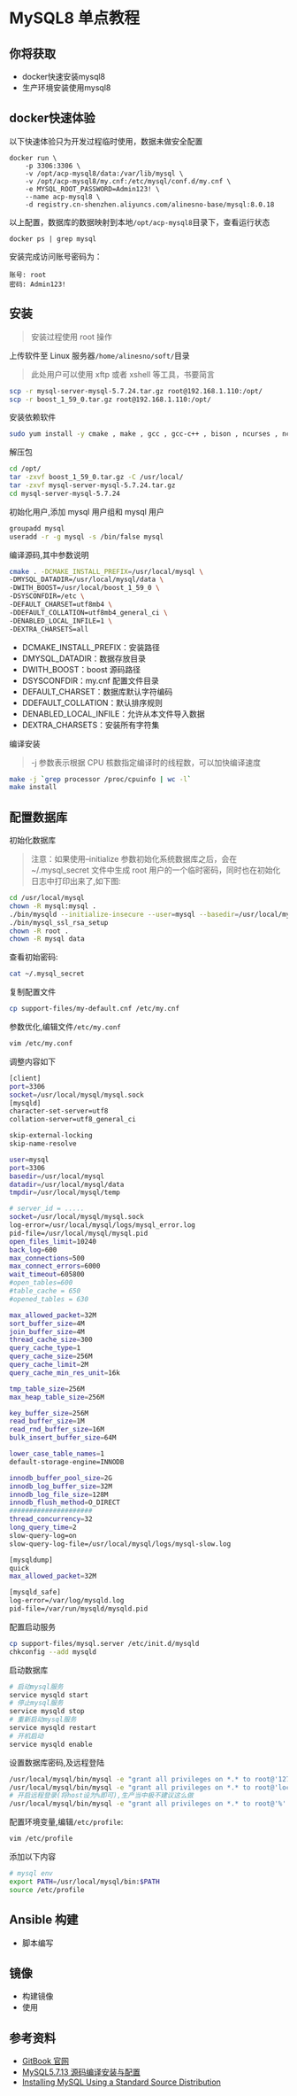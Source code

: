 # MySQL8 单点教程

## 你将获取

- docker快速安装mysql8
- 生产环境安装使用mysql8

## docker快速体验

以下快速体验只为开发过程临时使用，数据未做安全配置

```shell
docker run \
	-p 3306:3306 \
	-v /opt/acp-mysql8/data:/var/lib/mysql \
  	-v /opt/acp-mysql8/my.cnf:/etc/mysql/conf.d/my.cnf \
	-e MYSQL_ROOT_PASSWORD=Admin123! \
	--name acp-mysql8 \
	-d registry.cn-shenzhen.aliyuncs.com/alinesno-base/mysql:8.0.18
```

以上配置，数据库的数据映射到本地`/opt/acp-mysql8`目录下，查看运行状态

```shell
docker ps | grep mysql
```

安装完成访问账号密码为：
```shell
账号: root
密码: Admin123!
```

## 安装

> 安装过程使用 root 操作

上传软件至 Linux 服务器`/home/alinesno/soft/`目录

> 此处用户可以使用 xftp 或者 xshell 等工具，书要简言

```bash
scp -r mysql-server-mysql-5.7.24.tar.gz root@192.168.1.110:/opt/
scp -r boost_1_59_0.tar.gz root@192.168.1.110:/opt/
```

安装依赖软件

```bash
sudo yum install -y cmake , make , gcc , gcc-c++ , bison , ncurses , ncurses-devel
```

解压包

```bash
cd /opt/
tar -zxvf boost_1_59_0.tar.gz -C /usr/local/
tar -zxvf mysql-server-mysql-5.7.24.tar.gz
cd mysql-server-mysql-5.7.24
```

初始化用户,添加 mysql 用户组和 mysql 用户

```bash
groupadd mysql
useradd -r -g mysql -s /bin/false mysql
```

编译源码,其中参数说明

```bash
cmake . -DCMAKE_INSTALL_PREFIX=/usr/local/mysql \
-DMYSQL_DATADIR=/usr/local/mysql/data \
-DWITH_BOOST=/usr/local/boost_1_59_0 \
-DSYSCONFDIR=/etc \
-DEFAULT_CHARSET=utf8mb4 \
-DDEFAULT_COLLATION=utf8mb4_general_ci \
-DENABLED_LOCAL_INFILE=1 \
-DEXTRA_CHARSETS=all
```

- DCMAKE_INSTALL_PREFIX：安装路径
- DMYSQL_DATADIR：数据存放目录
- DWITH_BOOST：boost 源码路径
- DSYSCONFDIR：my.cnf 配置文件目录
- DEFAULT_CHARSET：数据库默认字符编码
- DDEFAULT_COLLATION：默认排序规则
- DENABLED_LOCAL_INFILE：允许从本文件导入数据
- DEXTRA_CHARSETS：安装所有字符集

编译安装

> -j 参数表示根据 CPU 核数指定编译时的线程数，可以加快编译速度

```bash
make -j `grep processor /proc/cpuinfo | wc -l`
make install
```

## 配置数据库

初始化数据库

> 注意：如果使用–initialize 参数初始化系统数据库之后，会在~/.mysql_secret 文件中生成 root 用户的一个临时密码，同时也在初始化日志中打印出来了,如下图:

```bash
cd /usr/local/mysql
chown -R mysql:mysql .
./bin/mysqld --initialize-insecure --user=mysql --basedir=/usr/local/mysql --datadir=/usr/local/mysql/data
./bin/mysql_ssl_rsa_setup
chown -R root .
chown -R mysql data
```

查看初始密码:

```bash
cat ~/.mysql_secret
```

复制配置文件

```bash
cp support-files/my-default.cnf /etc/my.cnf
```

参数优化,编辑文件`/etc/my.conf`

```bash
vim /etc/my.conf
```

调整内容如下

```bash
[client]
port=3306
socket=/usr/local/mysql/mysql.sock
[mysqld]
character-set-server=utf8
collation-server=utf8_general_ci

skip-external-locking
skip-name-resolve

user=mysql
port=3306
basedir=/usr/local/mysql
datadir=/usr/local/mysql/data
tmpdir=/usr/local/mysql/temp

# server_id = .....
socket=/usr/local/mysql/mysql.sock
log-error=/usr/local/mysql/logs/mysql_error.log
pid-file=/usr/local/mysql/mysql.pid
open_files_limit=10240
back_log=600
max_connections=500
max_connect_errors=6000
wait_timeout=605800
#open_tables=600
#table_cache = 650
#opened_tables = 630

max_allowed_packet=32M
sort_buffer_size=4M
join_buffer_size=4M
thread_cache_size=300
query_cache_type=1
query_cache_size=256M
query_cache_limit=2M
query_cache_min_res_unit=16k

tmp_table_size=256M
max_heap_table_size=256M

key_buffer_size=256M
read_buffer_size=1M
read_rnd_buffer_size=16M
bulk_insert_buffer_size=64M

lower_case_table_names=1
default-storage-engine=INNODB

innodb_buffer_pool_size=2G
innodb_log_buffer_size=32M
innodb_log_file_size=128M
innodb_flush_method=O_DIRECT
#####################
thread_concurrency=32
long_query_time=2
slow-query-log=on
slow-query-log-file=/usr/local/mysql/logs/mysql-slow.log

[mysqldump]
quick
max_allowed_packet=32M

[mysqld_safe]
log-error=/var/log/mysqld.log
pid-file=/var/run/mysqld/mysqld.pid
```

配置启动服务

```bash
cp support-files/mysql.server /etc/init.d/mysqld
chkconfig --add mysqld
```

启动数据库

```bash
# 启动mysql服务
service mysqld start
# 停止mysql服务
service mysqld stop
# 重新启动mysql服务
service mysqld restart
# 开机启动
service mysqld enable
```

设置数据库密码,及远程登陆

```bash
/usr/local/mysql/bin/mysql -e "grant all privileges on *.* to root@'127.0.0.1' identified by "1234qwer" with grant option;"
/usr/local/mysql/bin/mysql -e "grant all privileges on *.* to root@'localhost' identified by "1234qwer" with grant option;"
# 开启远程登录(将host设为%即可),生产当中极不建议这么做
/usr/local/mysql/bin/mysql -e "grant all privileges on *.* to root@'%' identified by "1234qwer" with grant option;"
```

配置环境变量,编辑`/etc/profile`:

```bash
vim /etc/profile
```

添加以下内容

```bash
# mysql env
export PATH=/usr/local/mysql/bin:$PATH
source /etc/profile
```

## Ansible 构建

- 脚本编写

## 镜像

- 构建镜像
- 使用

## 参考资料

- [GitBook 官网](http://www.baidu.com)
- [MySQL5.7.13 源码编译安装与配置](https://blog.csdn.net/xyang81/article/details/51792144)
- [Installing MySQL Using a Standard Source Distribution](https://dev.mysql.com/doc/refman/5.7/en/installing-source-distribution.html)
